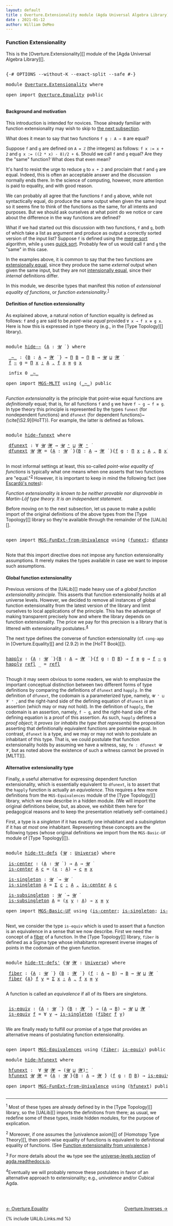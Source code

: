 ```yaml
---
layout: default
title : Overture.Extensionality module (Agda Universal Algebra Library)
date : 2021-01-12
author: William DeMeo
---
```



### <a id="extensionality">Function Extensionality</a>

This is the [Overture.Extensionality][] module of the [Agda Universal Algebra Library][].

<pre class="Agda">

<a id="300" class="Symbol">{-#</a> <a id="304" class="Keyword">OPTIONS</a> <a id="312" class="Pragma">--without-K</a> <a id="324" class="Pragma">--exact-split</a> <a id="338" class="Pragma">--safe</a> <a id="345" class="Symbol">#-}</a>

<a id="350" class="Keyword">module</a> <a id="357" href="Overture.Extensionality.html" class="Module">Overture.Extensionality</a> <a id="381" class="Keyword">where</a>

<a id="388" class="Keyword">open</a> <a id="393" class="Keyword">import</a> <a id="400" href="Overture.Equality.html" class="Module">Overture.Equality</a> <a id="418" class="Keyword">public</a>

</pre>

#### <a id="background-and-motivation">Background and motivation</a>

This introduction is intended for novices.  Those already familiar with function extensionality may wish to skip to <a href="function-extensionality">the next subsection</a>.

What does it mean to say that two functions `f g : A → B` are equal?

Suppose `f` and `g` are defined on `A = ℤ` (the integers) as follows: `f x := x + 2` and `g x := ((2 * x) - 8)/2 + 6`.  Should we call `f` and `g` equal? Are they the "same" function?  What does that even mean?

It's hard to resist the urge to reduce `g` to `x + 2` and proclaim that `f` and `g` are equal. Indeed, this is often an acceptable answer and the discussion normally ends there.  In the science of computing, however, more attention is paid to equality, and with good reason.

We can probably all agree that the functions `f` and `g` above, while not syntactically equal, do produce the same output when given the same input so it seems fine to think of the functions as the same, for all intents and purposes. But we should ask ourselves at what point do we notice or care about the difference in the way functions are defined?

What if we had started out this discussion with two functions, `f` and `g`, both of which take a list as argument and produce as output a correctly sorted version of the input list?  Suppose `f` is defined using the [merge sort](https://en.wikipedia.org/wiki/Merge_sort) algorithm, while `g` uses [quick sort](https://en.wikipedia.org/wiki/Quicksort).  Probably few of us would call `f` and `g` the "same" in this case.

In the examples above, it is common to say that the two functions are [extensionally equal](https://en.wikipedia.org/wiki/Extensionality), since they produce the same *external* output when given the same input, but they are not [intensionally equal](https://en.wikipedia.org/wiki/Intension), since their *internal* definitions differ.

In this module, we describe types that manifest this notion of *extensional equality of functions*, or *function extensionality*.<sup>[1](Overture.Extensionality.html#fn1)</sup>

#### <a id="definition-of-function-extensionality">Definition of function extensionality</a>

As explained above, a natural notion of function equality is defined as follows:  `f` and `g` are said to be *point-wise equal* provided `∀ x → f x ≡ g x`.  Here is how this is expressed in type theory (e.g., in the [Type Topology][] library).

<pre class="Agda">

<a id="2885" class="Keyword">module</a> <a id="hide-∼"></a><a id="2892" href="Overture.Extensionality.html#2892" class="Module">hide-∼</a> <a id="2899" class="Symbol">{</a><a id="2900" href="Overture.Extensionality.html#2900" class="Bound">A</a> <a id="2902" class="Symbol">:</a> <a id="2904" href="Universes.html#260" class="Generalizable">𝓤</a> <a id="2906" href="Universes.html#403" class="Function Operator">̇</a> <a id="2908" class="Symbol">}</a> <a id="2910" class="Keyword">where</a>

 <a id="hide-∼._∼_"></a><a id="2918" href="Overture.Extensionality.html#2918" class="Function Operator">_∼_</a> <a id="2922" class="Symbol">:</a> <a id="2924" class="Symbol">{</a><a id="2925" href="Overture.Extensionality.html#2925" class="Bound">B</a> <a id="2927" class="Symbol">:</a> <a id="2929" href="Overture.Extensionality.html#2900" class="Bound">A</a> <a id="2931" class="Symbol">→</a> <a id="2933" href="Universes.html#264" class="Generalizable">𝓦</a> <a id="2935" href="Universes.html#403" class="Function Operator">̇</a> <a id="2937" class="Symbol">}</a> <a id="2939" class="Symbol">→</a> <a id="2941" href="MGS-MLTT.html#3562" class="Function">Π</a> <a id="2943" href="Overture.Extensionality.html#2925" class="Bound">B</a> <a id="2945" class="Symbol">→</a> <a id="2947" href="MGS-MLTT.html#3562" class="Function">Π</a> <a id="2949" href="Overture.Extensionality.html#2925" class="Bound">B</a> <a id="2951" class="Symbol">→</a> <a id="2953" href="Overture.Extensionality.html#2904" class="Bound">𝓤</a> <a id="2955" href="Agda.Primitive.html#636" class="Primitive Operator">⊔</a> <a id="2957" href="Universes.html#264" class="Generalizable">𝓦</a> <a id="2959" href="Universes.html#403" class="Function Operator">̇</a>
 <a id="2962" href="Overture.Extensionality.html#2962" class="Bound">f</a> <a id="2964" href="Overture.Extensionality.html#2918" class="Function Operator">∼</a> <a id="2966" href="Overture.Extensionality.html#2966" class="Bound">g</a> <a id="2968" class="Symbol">=</a> <a id="2970" href="MGS-MLTT.html#3635" class="Function">Π</a> <a id="2972" href="Overture.Extensionality.html#2972" class="Bound">x</a> <a id="2974" href="MGS-MLTT.html#3635" class="Function">꞉</a> <a id="2976" href="Overture.Extensionality.html#2900" class="Bound">A</a> <a id="2978" href="MGS-MLTT.html#3635" class="Function">,</a> <a id="2980" href="Overture.Extensionality.html#2962" class="Bound">f</a> <a id="2982" href="Overture.Extensionality.html#2972" class="Bound">x</a> <a id="2984" href="Overture.Equality.html#2419" class="Datatype Operator">≡</a> <a id="2986" href="Overture.Extensionality.html#2966" class="Bound">g</a> <a id="2988" href="Overture.Extensionality.html#2972" class="Bound">x</a>

 <a id="2992" class="Keyword">infix</a> <a id="2998" class="Number">0</a> <a id="3000" href="Overture.Extensionality.html#2918" class="Function Operator">_∼_</a>

<a id="3005" class="Keyword">open</a> <a id="3010" class="Keyword">import</a> <a id="3017" href="MGS-MLTT.html" class="Module">MGS-MLTT</a> <a id="3026" class="Keyword">using</a> <a id="3032" class="Symbol">(</a><a id="3033" href="MGS-MLTT.html#6747" class="Function Operator">_∼_</a><a id="3036" class="Symbol">)</a> <a id="3038" class="Keyword">public</a>

</pre>

*Function extensionality* is the principle that point-wise equal functions are *definitionally* equal; that is, for all functions `f` and `g` we have `f ∼ g → f ≡ g`. In type theory this principle is represented by the types `funext` (for nondependent functions) and `dfunext` (for dependent functions)~(\cite[\S2.9]{HoTT}).  For example, the latter is defined as follows.

<pre class="Agda">

<a id="3446" class="Keyword">module</a> <a id="hide-funext"></a><a id="3453" href="Overture.Extensionality.html#3453" class="Module">hide-funext</a> <a id="3465" class="Keyword">where</a>

 <a id="hide-funext.dfunext"></a><a id="3473" href="Overture.Extensionality.html#3473" class="Function">dfunext</a> <a id="3481" class="Symbol">:</a> <a id="3483" class="Symbol">∀</a> <a id="3485" href="Overture.Extensionality.html#3485" class="Bound">𝓤</a> <a id="3487" href="Overture.Extensionality.html#3487" class="Bound">𝓦</a> <a id="3489" class="Symbol">→</a> <a id="3491" href="Overture.Extensionality.html#3485" class="Bound">𝓤</a> <a id="3493" href="Agda.Primitive.html#606" class="Primitive Operator">⁺</a> <a id="3495" href="Agda.Primitive.html#636" class="Primitive Operator">⊔</a> <a id="3497" href="Overture.Extensionality.html#3487" class="Bound">𝓦</a> <a id="3499" href="Agda.Primitive.html#606" class="Primitive Operator">⁺</a> <a id="3501" href="Universes.html#403" class="Function Operator">̇</a>
 <a id="3504" href="Overture.Extensionality.html#3473" class="Function">dfunext</a> <a id="3512" href="Overture.Extensionality.html#3512" class="Bound">𝓤</a> <a id="3514" href="Overture.Extensionality.html#3514" class="Bound">𝓦</a> <a id="3516" class="Symbol">=</a> <a id="3518" class="Symbol">{</a><a id="3519" href="Overture.Extensionality.html#3519" class="Bound">A</a> <a id="3521" class="Symbol">:</a> <a id="3523" href="Overture.Extensionality.html#3512" class="Bound">𝓤</a> <a id="3525" href="Universes.html#403" class="Function Operator">̇</a> <a id="3527" class="Symbol">}{</a><a id="3529" href="Overture.Extensionality.html#3529" class="Bound">B</a> <a id="3531" class="Symbol">:</a> <a id="3533" href="Overture.Extensionality.html#3519" class="Bound">A</a> <a id="3535" class="Symbol">→</a> <a id="3537" href="Overture.Extensionality.html#3514" class="Bound">𝓦</a> <a id="3539" href="Universes.html#403" class="Function Operator">̇</a> <a id="3541" class="Symbol">}{</a><a id="3543" href="Overture.Extensionality.html#3543" class="Bound">f</a> <a id="3545" href="Overture.Extensionality.html#3545" class="Bound">g</a> <a id="3547" class="Symbol">:</a> <a id="3549" href="MGS-MLTT.html#3635" class="Function">Π</a> <a id="3551" href="Overture.Extensionality.html#3551" class="Bound">x</a> <a id="3553" href="MGS-MLTT.html#3635" class="Function">꞉</a> <a id="3555" href="Overture.Extensionality.html#3519" class="Bound">A</a> <a id="3557" href="MGS-MLTT.html#3635" class="Function">,</a> <a id="3559" href="Overture.Extensionality.html#3529" class="Bound">B</a> <a id="3561" href="Overture.Extensionality.html#3551" class="Bound">x</a><a id="3562" class="Symbol">}</a> <a id="3564" class="Symbol">→</a>  <a id="3567" href="Overture.Extensionality.html#3543" class="Bound">f</a> <a id="3569" href="MGS-MLTT.html#6747" class="Function Operator">∼</a> <a id="3571" href="Overture.Extensionality.html#3545" class="Bound">g</a>  <a id="3574" class="Symbol">→</a>  <a id="3577" href="Overture.Extensionality.html#3543" class="Bound">f</a> <a id="3579" href="Overture.Equality.html#2419" class="Datatype Operator">≡</a> <a id="3581" href="Overture.Extensionality.html#3545" class="Bound">g</a>

</pre>

In most informal settings at least, this so-called *point-wise equality of functions* is typically what one means when one asserts that two functions are "equal."<sup>[2](Overture.Extensionality.html#fn2)</sup>
However, it is important to keep in mind the following fact (see <a href="https://www.cs.bham.ac.uk/~mhe/HoTT-UF-in-Agda-Lecture-Notes/HoTT-UF-Agda.html#funextfromua">Escardó's notes</a>):

*Function extensionality is known to be neither provable nor disprovable in Martin-Löf type theory. It is an independent statement*.

Before moving on to the next subsection, let us pause to make a public import of the original definitions of the above types from the [Type Topology][] library so they're available through the remainder of the [UALib][].

<pre class="Agda">

<a id="4367" class="Keyword">open</a> <a id="4372" class="Keyword">import</a> <a id="4379" href="MGS-FunExt-from-Univalence.html" class="Module">MGS-FunExt-from-Univalence</a> <a id="4406" class="Keyword">using</a> <a id="4412" class="Symbol">(</a><a id="4413" href="MGS-FunExt-from-Univalence.html#393" class="Function">funext</a><a id="4419" class="Symbol">;</a> <a id="4421" href="MGS-FunExt-from-Univalence.html#2039" class="Function">dfunext</a><a id="4428" class="Symbol">)</a> <a id="4430" class="Keyword">public</a>

</pre>


Note that this import directive does not impose any function extensionality assumptions.  It merely makes the types available in case we want to impose such assumptions.


#### <a id="global-function-extensionality">Global function extensionality</a>

Previous versions of the [UALib][] made heavy use of a *global function extensionality principle*. This asserts that function extensionality holds at all universe levels.
However, we decided to remove all instances of global function extensionality from the latest version of the library and limit ourselves to local applications of the principle. This has the advantage of making transparent precisely how and where the library depends on function extensionality. The price we pay for this precision is a library that is littered with extensionality postulates.<sup>[4](Overture.Extensionality.html#fn4)</sup>

The next type defines the converse of function extensionality (cf. `cong-app` in [Overture.Equality][] and (2.9.2) in the [HoTT Book][]).

<pre class="Agda">

<a id="happly"></a><a id="5468" href="Overture.Extensionality.html#5468" class="Function">happly</a> <a id="5475" class="Symbol">:</a> <a id="5477" class="Symbol">{</a><a id="5478" href="Overture.Extensionality.html#5478" class="Bound">A</a> <a id="5480" class="Symbol">:</a> <a id="5482" href="Universes.html#260" class="Generalizable">𝓤</a> <a id="5484" href="Universes.html#403" class="Function Operator">̇</a> <a id="5486" class="Symbol">}{</a><a id="5488" href="Overture.Extensionality.html#5488" class="Bound">B</a> <a id="5490" class="Symbol">:</a> <a id="5492" href="Overture.Extensionality.html#5478" class="Bound">A</a> <a id="5494" class="Symbol">→</a> <a id="5496" href="Universes.html#264" class="Generalizable">𝓦</a> <a id="5498" href="Universes.html#403" class="Function Operator">̇</a> <a id="5500" class="Symbol">}{</a><a id="5502" href="Overture.Extensionality.html#5502" class="Bound">f</a> <a id="5504" href="Overture.Extensionality.html#5504" class="Bound">g</a> <a id="5506" class="Symbol">:</a> <a id="5508" href="MGS-MLTT.html#3562" class="Function">Π</a> <a id="5510" href="Overture.Extensionality.html#5488" class="Bound">B</a><a id="5511" class="Symbol">}</a> <a id="5513" class="Symbol">→</a> <a id="5515" href="Overture.Extensionality.html#5502" class="Bound">f</a> <a id="5517" href="Overture.Equality.html#2419" class="Datatype Operator">≡</a> <a id="5519" href="Overture.Extensionality.html#5504" class="Bound">g</a> <a id="5521" class="Symbol">→</a> <a id="5523" href="Overture.Extensionality.html#5502" class="Bound">f</a> <a id="5525" href="MGS-MLTT.html#6747" class="Function Operator">∼</a> <a id="5527" href="Overture.Extensionality.html#5504" class="Bound">g</a>
<a id="5529" href="Overture.Extensionality.html#5468" class="Function">happly</a> <a id="5536" href="Identity-Type.html#162" class="InductiveConstructor">refl</a> <a id="5541" class="Symbol">_</a> <a id="5543" class="Symbol">=</a> <a id="5545" href="Identity-Type.html#162" class="InductiveConstructor">refl</a>

</pre>


Though it may seem obvious to some readers, we wish to emphasize the important conceptual distinction between two different forms of type definitions by comparing the definitions of `dfunext` and `happly`. In the definition of `dfunext`, the codomain is a parameterized type, namely, `𝓤 ⁺ ⊔ 𝓥 ⁺ ̇`, and the right-hand side of the defining equation of `dfunext` is an assertion (which may or may not hold). In the definition of `happly`, the codomain is an assertion, namely, `f ∼ g`, and the right-hand side of the defining equation is a proof of this assertion. As such, `happly` defines a *proof object*; it *proves* (or *inhabits the type that represents*) the proposition asserting that definitionally equivalent functions are pointwise equal. In contrast, `dfunext` is a type, and we may or may not wish to postulate an inhabitant of this type. That is, we could postulate that function extensionality holds by assuming we have a witness, say, `fe : dfunext 𝓤 𝓥`, but as noted above the existence of such a witness cannot be proved in [MLTT][].


#### <a id="alternative-extensionality-type">Alternative extensionality type</a>

Finally, a useful alternative for expressing dependent function extensionality, which is essentially equivalent to `dfunext`, is to assert that the `happly` function is actually an *equivalence*.  This requires a few more definitions from the `MGS-Equivalences` module of the [Type Topology][] library, which we now describe in a hidden module. (We will import the original definitions below, but, as above, we exhibit them here for pedagogical reasons and to keep the presentation relatively self-contained.)

First, a type is a *singleton* if it has exactly one inhabitant and a *subsingleton* if it has *at most* one inhabitant.  Representing these concepts are the following types (whose original definitions we import from the `MGS-Basic-UF` module of [Type Topology][]).

<pre class="Agda">

<a id="7490" class="Keyword">module</a> <a id="hide-tt-defs"></a><a id="7497" href="Overture.Extensionality.html#7497" class="Module">hide-tt-defs</a> <a id="7510" class="Symbol">{</a><a id="7511" href="Overture.Extensionality.html#7511" class="Bound">𝓤</a> <a id="7513" class="Symbol">:</a> <a id="7515" href="Agda.Primitive.html#423" class="Postulate">Universe</a><a id="7523" class="Symbol">}</a> <a id="7525" class="Keyword">where</a>

 <a id="hide-tt-defs.is-center"></a><a id="7533" href="Overture.Extensionality.html#7533" class="Function">is-center</a> <a id="7543" class="Symbol">:</a> <a id="7545" class="Symbol">(</a><a id="7546" href="Overture.Extensionality.html#7546" class="Bound">A</a> <a id="7548" class="Symbol">:</a> <a id="7550" href="Overture.Extensionality.html#7511" class="Bound">𝓤</a> <a id="7552" href="Universes.html#403" class="Function Operator">̇</a> <a id="7554" class="Symbol">)</a> <a id="7556" class="Symbol">→</a> <a id="7558" href="Overture.Extensionality.html#7546" class="Bound">A</a> <a id="7560" class="Symbol">→</a> <a id="7562" href="Overture.Extensionality.html#7511" class="Bound">𝓤</a> <a id="7564" href="Universes.html#403" class="Function Operator">̇</a>
 <a id="7567" href="Overture.Extensionality.html#7533" class="Function">is-center</a> <a id="7577" href="Overture.Extensionality.html#7577" class="Bound">A</a> <a id="7579" href="Overture.Extensionality.html#7579" class="Bound">c</a> <a id="7581" class="Symbol">=</a> <a id="7583" class="Symbol">(</a><a id="7584" href="Overture.Extensionality.html#7584" class="Bound">x</a> <a id="7586" class="Symbol">:</a> <a id="7588" href="Overture.Extensionality.html#7577" class="Bound">A</a><a id="7589" class="Symbol">)</a> <a id="7591" class="Symbol">→</a> <a id="7593" href="Overture.Extensionality.html#7579" class="Bound">c</a> <a id="7595" href="Overture.Equality.html#2419" class="Datatype Operator">≡</a> <a id="7597" href="Overture.Extensionality.html#7584" class="Bound">x</a>

 <a id="hide-tt-defs.is-singleton"></a><a id="7601" href="Overture.Extensionality.html#7601" class="Function">is-singleton</a> <a id="7614" class="Symbol">:</a> <a id="7616" href="Overture.Extensionality.html#7511" class="Bound">𝓤</a> <a id="7618" href="Universes.html#403" class="Function Operator">̇</a> <a id="7620" class="Symbol">→</a> <a id="7622" href="Overture.Extensionality.html#7511" class="Bound">𝓤</a> <a id="7624" href="Universes.html#403" class="Function Operator">̇</a>
 <a id="7627" href="Overture.Extensionality.html#7601" class="Function">is-singleton</a> <a id="7640" href="Overture.Extensionality.html#7640" class="Bound">A</a> <a id="7642" class="Symbol">=</a> <a id="7644" href="MGS-MLTT.html#3074" class="Function">Σ</a> <a id="7646" href="Overture.Extensionality.html#7646" class="Bound">c</a> <a id="7648" href="MGS-MLTT.html#3074" class="Function">꞉</a> <a id="7650" href="Overture.Extensionality.html#7640" class="Bound">A</a> <a id="7652" href="MGS-MLTT.html#3074" class="Function">,</a> <a id="7654" href="Overture.Extensionality.html#7533" class="Function">is-center</a> <a id="7664" href="Overture.Extensionality.html#7640" class="Bound">A</a> <a id="7666" href="Overture.Extensionality.html#7646" class="Bound">c</a>

 <a id="hide-tt-defs.is-subsingleton"></a><a id="7670" href="Overture.Extensionality.html#7670" class="Function">is-subsingleton</a> <a id="7686" class="Symbol">:</a> <a id="7688" href="Overture.Extensionality.html#7511" class="Bound">𝓤</a> <a id="7690" href="Universes.html#403" class="Function Operator">̇</a> <a id="7692" class="Symbol">→</a> <a id="7694" href="Overture.Extensionality.html#7511" class="Bound">𝓤</a> <a id="7696" href="Universes.html#403" class="Function Operator">̇</a>
 <a id="7699" href="Overture.Extensionality.html#7670" class="Function">is-subsingleton</a> <a id="7715" href="Overture.Extensionality.html#7715" class="Bound">A</a> <a id="7717" class="Symbol">=</a> <a id="7719" class="Symbol">(</a><a id="7720" href="Overture.Extensionality.html#7720" class="Bound">x</a> <a id="7722" href="Overture.Extensionality.html#7722" class="Bound">y</a> <a id="7724" class="Symbol">:</a> <a id="7726" href="Overture.Extensionality.html#7715" class="Bound">A</a><a id="7727" class="Symbol">)</a> <a id="7729" class="Symbol">→</a> <a id="7731" href="Overture.Extensionality.html#7720" class="Bound">x</a> <a id="7733" href="Overture.Equality.html#2419" class="Datatype Operator">≡</a> <a id="7735" href="Overture.Extensionality.html#7722" class="Bound">y</a>

<a id="7738" class="Keyword">open</a> <a id="7743" class="Keyword">import</a> <a id="7750" href="MGS-Basic-UF.html" class="Module">MGS-Basic-UF</a> <a id="7763" class="Keyword">using</a> <a id="7769" class="Symbol">(</a><a id="7770" href="MGS-Basic-UF.html#362" class="Function">is-center</a><a id="7779" class="Symbol">;</a> <a id="7781" href="MGS-Basic-UF.html#428" class="Function">is-singleton</a><a id="7793" class="Symbol">;</a> <a id="7795" href="MGS-Basic-UF.html#743" class="Function">is-subsingleton</a><a id="7810" class="Symbol">)</a> <a id="7812" class="Keyword">public</a>

</pre>


Next, we consider the type `is-equiv` which is used to assert that a function is an equivalence in a sense that we now describe. First we need the concept of a [fiber](https://ncatlab.org/nlab/show/fiber) of a function. In the [Type Topology][] library, `fiber` is defined as a Sigma type whose inhabitants represent inverse images of points in the codomain of the given function.

<pre class="Agda">

<a id="8229" class="Keyword">module</a> <a id="hide-tt-defs&#39;"></a><a id="8236" href="Overture.Extensionality.html#8236" class="Module">hide-tt-defs&#39;</a> <a id="8250" class="Symbol">{</a><a id="8251" href="Overture.Extensionality.html#8251" class="Bound">𝓤</a> <a id="8253" href="Overture.Extensionality.html#8253" class="Bound">𝓦</a> <a id="8255" class="Symbol">:</a> <a id="8257" href="Agda.Primitive.html#423" class="Postulate">Universe</a><a id="8265" class="Symbol">}</a> <a id="8267" class="Keyword">where</a>

 <a id="hide-tt-defs&#39;.fiber"></a><a id="8275" href="Overture.Extensionality.html#8275" class="Function">fiber</a> <a id="8281" class="Symbol">:</a> <a id="8283" class="Symbol">{</a><a id="8284" href="Overture.Extensionality.html#8284" class="Bound">A</a> <a id="8286" class="Symbol">:</a> <a id="8288" href="Overture.Extensionality.html#8251" class="Bound">𝓤</a> <a id="8290" href="Universes.html#403" class="Function Operator">̇</a> <a id="8292" class="Symbol">}</a> <a id="8294" class="Symbol">{</a><a id="8295" href="Overture.Extensionality.html#8295" class="Bound">B</a> <a id="8297" class="Symbol">:</a> <a id="8299" href="Overture.Extensionality.html#8253" class="Bound">𝓦</a> <a id="8301" href="Universes.html#403" class="Function Operator">̇</a> <a id="8303" class="Symbol">}</a> <a id="8305" class="Symbol">(</a><a id="8306" href="Overture.Extensionality.html#8306" class="Bound">f</a> <a id="8308" class="Symbol">:</a> <a id="8310" href="Overture.Extensionality.html#8284" class="Bound">A</a> <a id="8312" class="Symbol">→</a> <a id="8314" href="Overture.Extensionality.html#8295" class="Bound">B</a><a id="8315" class="Symbol">)</a> <a id="8317" class="Symbol">→</a> <a id="8319" href="Overture.Extensionality.html#8295" class="Bound">B</a> <a id="8321" class="Symbol">→</a> <a id="8323" href="Overture.Extensionality.html#8251" class="Bound">𝓤</a> <a id="8325" href="Agda.Primitive.html#636" class="Primitive Operator">⊔</a> <a id="8327" href="Overture.Extensionality.html#8253" class="Bound">𝓦</a> <a id="8329" href="Universes.html#403" class="Function Operator">̇</a>
 <a id="8332" href="Overture.Extensionality.html#8275" class="Function">fiber</a> <a id="8338" class="Symbol">{</a><a id="8339" href="Overture.Extensionality.html#8339" class="Bound">A</a><a id="8340" class="Symbol">}</a> <a id="8342" href="Overture.Extensionality.html#8342" class="Bound">f</a> <a id="8344" href="Overture.Extensionality.html#8344" class="Bound">y</a> <a id="8346" class="Symbol">=</a> <a id="8348" href="MGS-MLTT.html#3074" class="Function">Σ</a> <a id="8350" href="Overture.Extensionality.html#8350" class="Bound">x</a> <a id="8352" href="MGS-MLTT.html#3074" class="Function">꞉</a> <a id="8354" href="Overture.Extensionality.html#8339" class="Bound">A</a> <a id="8356" href="MGS-MLTT.html#3074" class="Function">,</a> <a id="8358" href="Overture.Extensionality.html#8342" class="Bound">f</a> <a id="8360" href="Overture.Extensionality.html#8350" class="Bound">x</a> <a id="8362" href="Overture.Equality.html#2419" class="Datatype Operator">≡</a> <a id="8364" href="Overture.Extensionality.html#8344" class="Bound">y</a>

</pre>

A function is called an *equivalence* if all of its fibers are singletons.

<pre class="Agda">

 <a id="hide-tt-defs&#39;.is-equiv"></a><a id="8470" href="Overture.Extensionality.html#8470" class="Function">is-equiv</a> <a id="8479" class="Symbol">:</a> <a id="8481" class="Symbol">{</a><a id="8482" href="Overture.Extensionality.html#8482" class="Bound">A</a> <a id="8484" class="Symbol">:</a> <a id="8486" href="Overture.Extensionality.html#8251" class="Bound">𝓤</a> <a id="8488" href="Universes.html#403" class="Function Operator">̇</a> <a id="8490" class="Symbol">}</a> <a id="8492" class="Symbol">{</a><a id="8493" href="Overture.Extensionality.html#8493" class="Bound">B</a> <a id="8495" class="Symbol">:</a> <a id="8497" href="Overture.Extensionality.html#8253" class="Bound">𝓦</a> <a id="8499" href="Universes.html#403" class="Function Operator">̇</a> <a id="8501" class="Symbol">}</a> <a id="8503" class="Symbol">→</a> <a id="8505" class="Symbol">(</a><a id="8506" href="Overture.Extensionality.html#8482" class="Bound">A</a> <a id="8508" class="Symbol">→</a> <a id="8510" href="Overture.Extensionality.html#8493" class="Bound">B</a><a id="8511" class="Symbol">)</a> <a id="8513" class="Symbol">→</a> <a id="8515" href="Overture.Extensionality.html#8251" class="Bound">𝓤</a> <a id="8517" href="Agda.Primitive.html#636" class="Primitive Operator">⊔</a> <a id="8519" href="Overture.Extensionality.html#8253" class="Bound">𝓦</a> <a id="8521" href="Universes.html#403" class="Function Operator">̇</a>
 <a id="8524" href="Overture.Extensionality.html#8470" class="Function">is-equiv</a> <a id="8533" href="Overture.Extensionality.html#8533" class="Bound">f</a> <a id="8535" class="Symbol">=</a> <a id="8537" class="Symbol">∀</a> <a id="8539" href="Overture.Extensionality.html#8539" class="Bound">y</a> <a id="8541" class="Symbol">→</a> <a id="8543" href="MGS-Basic-UF.html#428" class="Function">is-singleton</a> <a id="8556" class="Symbol">(</a><a id="8557" href="Overture.Extensionality.html#8275" class="Function">fiber</a> <a id="8563" href="Overture.Extensionality.html#8533" class="Bound">f</a> <a id="8565" href="Overture.Extensionality.html#8539" class="Bound">y</a><a id="8566" class="Symbol">)</a>

</pre>

We are finally ready to fulfill our promise of a type that provides an alternative means of postulating function extensionality.

<pre class="Agda">

<a id="8725" class="Keyword">open</a> <a id="8730" class="Keyword">import</a> <a id="8737" href="MGS-Equivalences.html" class="Module">MGS-Equivalences</a> <a id="8754" class="Keyword">using</a> <a id="8760" class="Symbol">(</a><a id="8761" href="MGS-Equivalences.html#501" class="Function">fiber</a><a id="8766" class="Symbol">;</a> <a id="8768" href="MGS-Equivalences.html#868" class="Function">is-equiv</a><a id="8776" class="Symbol">)</a> <a id="8778" class="Keyword">public</a>

<a id="8786" class="Keyword">module</a> <a id="hide-hfunext"></a><a id="8793" href="Overture.Extensionality.html#8793" class="Module">hide-hfunext</a> <a id="8806" class="Keyword">where</a>

 <a id="hide-hfunext.hfunext"></a><a id="8814" href="Overture.Extensionality.html#8814" class="Function">hfunext</a> <a id="8822" class="Symbol">:</a>  <a id="8825" class="Symbol">∀</a> <a id="8827" href="Overture.Extensionality.html#8827" class="Bound">𝓤</a> <a id="8829" href="Overture.Extensionality.html#8829" class="Bound">𝓦</a> <a id="8831" class="Symbol">→</a> <a id="8833" class="Symbol">(</a><a id="8834" href="Overture.Extensionality.html#8827" class="Bound">𝓤</a> <a id="8836" href="Agda.Primitive.html#636" class="Primitive Operator">⊔</a> <a id="8838" href="Overture.Extensionality.html#8829" class="Bound">𝓦</a><a id="8839" class="Symbol">)</a><a id="8840" href="Agda.Primitive.html#606" class="Primitive Operator">⁺</a> <a id="8842" href="Universes.html#403" class="Function Operator">̇</a>
 <a id="8845" href="Overture.Extensionality.html#8814" class="Function">hfunext</a> <a id="8853" href="Overture.Extensionality.html#8853" class="Bound">𝓤</a> <a id="8855" href="Overture.Extensionality.html#8855" class="Bound">𝓦</a> <a id="8857" class="Symbol">=</a> <a id="8859" class="Symbol">{</a><a id="8860" href="Overture.Extensionality.html#8860" class="Bound">A</a> <a id="8862" class="Symbol">:</a> <a id="8864" href="Overture.Extensionality.html#8853" class="Bound">𝓤</a> <a id="8866" href="Universes.html#403" class="Function Operator">̇</a><a id="8867" class="Symbol">}{</a><a id="8869" href="Overture.Extensionality.html#8869" class="Bound">B</a> <a id="8871" class="Symbol">:</a> <a id="8873" href="Overture.Extensionality.html#8860" class="Bound">A</a> <a id="8875" class="Symbol">→</a> <a id="8877" href="Overture.Extensionality.html#8855" class="Bound">𝓦</a> <a id="8879" href="Universes.html#403" class="Function Operator">̇</a><a id="8880" class="Symbol">}</a> <a id="8882" class="Symbol">(</a><a id="8883" href="Overture.Extensionality.html#8883" class="Bound">f</a> <a id="8885" href="Overture.Extensionality.html#8885" class="Bound">g</a> <a id="8887" class="Symbol">:</a> <a id="8889" href="MGS-MLTT.html#3562" class="Function">Π</a> <a id="8891" href="Overture.Extensionality.html#8869" class="Bound">B</a><a id="8892" class="Symbol">)</a> <a id="8894" class="Symbol">→</a> <a id="8896" href="MGS-Equivalences.html#868" class="Function">is-equiv</a> <a id="8905" class="Symbol">(</a><a id="8906" href="Overture.Extensionality.html#5468" class="Function">happly</a><a id="8912" class="Symbol">{</a><a id="8913" class="Argument">f</a> <a id="8915" class="Symbol">=</a> <a id="8917" href="Overture.Extensionality.html#8883" class="Bound">f</a><a id="8918" class="Symbol">}{</a><a id="8920" href="Overture.Extensionality.html#8885" class="Bound">g</a><a id="8921" class="Symbol">})</a>

<a id="8925" class="Keyword">open</a> <a id="8930" class="Keyword">import</a> <a id="8937" href="MGS-FunExt-from-Univalence.html" class="Module">MGS-FunExt-from-Univalence</a> <a id="8964" class="Keyword">using</a> <a id="8970" class="Symbol">(</a><a id="8971" href="MGS-FunExt-from-Univalence.html#2235" class="Function">hfunext</a><a id="8978" class="Symbol">)</a> <a id="8980" class="Keyword">public</a>

</pre>

------------------------------------

<sup>1</sup> <span class="footnote" id="fn1"> Most of these types are already defined by in the [Type Topology][] library, so the [UALib][] imports the definitions from there; as usual, we redefine some of these types, inside hidden modules, for the purpose of explication.</span>

<sup>2</sup> <span class="footnote" id="fn2"> Moreover, if one assumes the [univalence axiom][] of [Homotopy Type Theory][], then point-wise equality of functions is equivalent to definitional equality of functions. (See [Function extensionality from univalence](https://www.cs.bham.ac.uk/~mhe/HoTT-UF-in-Agda-Lecture-Notes/HoTT-UF-Agda.html#funextfromua).)</span>

<sup>3</sup> <span class="footnote" id="fn3"> For more details about the `𝓤ω` type see the [universe-levels section](https://agda.readthedocs.io/en/latest/language/universe-levels.html#expressions-of-kind-set) of [agda.readthedocs.io](https://agda.readthedocs.io).

<sup>4</sup><span class="footnote" id="fn4">Eventually we will probably remove these postulates in favor of an alternative approach to extensionality; e.g., *univalence* and/or Cubical Agda.
</span>

<br>
<br>

[← Overture.Equality](Overture.Equality.html)
<span style="float:right;">[Overture.Inverses →](Overture.Inverses.html)</span>

{% include UALib.Links.md %}



<!-- unused stuff


extensionality-lemma : {𝓘 𝓤 𝓥 𝓣 : Universe}{I : 𝓘 ̇ }{X : 𝓤 ̇ }{A : I → 𝓥 ̇ }
                       (p q : (i : I) → (X → A i) → 𝓣 ̇ )(args : X → (Π A))
 →                     p ≡ q
                       -------------------------------------------------------------
 →                     (λ i → (p i)(λ x → args x i)) ≡ (λ i → (q i)(λ x → args x i))

extensionality-lemma p q args p≡q = ap (λ - → λ i → (- i) (λ x → args x i)) p≡q

-->
